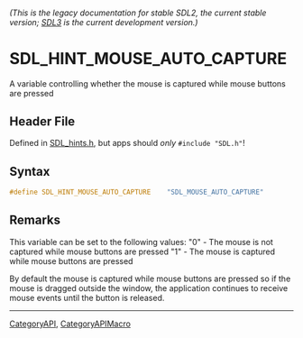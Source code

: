 ###### (This is the legacy documentation for stable SDL2, the current stable version; [SDL3](https://wiki.libsdl.org/SDL3/) is the current development version.)
# SDL_HINT_MOUSE_AUTO_CAPTURE

A variable controlling whether the mouse is captured while mouse buttons are pressed

## Header File

Defined in [SDL_hints.h](https://github.com/libsdl-org/SDL/blob/SDL2/include/SDL_hints.h), but apps should _only_ `#include "SDL.h"`!

## Syntax

```c
#define SDL_HINT_MOUSE_AUTO_CAPTURE    "SDL_MOUSE_AUTO_CAPTURE"
```

## Remarks

This variable can be set to the following values: "0" - The mouse is not
captured while mouse buttons are pressed "1" - The mouse is captured while
mouse buttons are pressed

By default the mouse is captured while mouse buttons are pressed so if the
mouse is dragged outside the window, the application continues to receive
mouse events until the button is released.

----
[CategoryAPI](CategoryAPI), [CategoryAPIMacro](CategoryAPIMacro)

